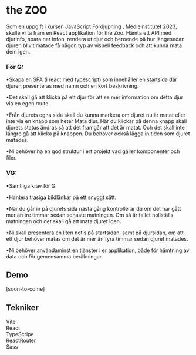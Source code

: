 
# the ZOO

Som en uppgift i kursen JavaScript Fördjupning , Medieinstitutet 2023, skulle vi ta fram en React applikation för the Zoo.
Hämta ett API med djurinfo, spara ner infon, rendera ut djur och beroende på hur längesedan djuren blivit matade få någon typ av visuell feedback och att kunna mata dem igen.

### För G:
•Skapa en SPA (i react med typescript) som innehåller en startsida där djuren presenteras med namn och en kort beskrivning.

 •Det skall gå att klicka på ett djur för att se mer information om detta djur via en egen route.

  •Från djurets egna sida skall du kunna markera om djuret nu är matat eller inte via en knapp som heter Mata djur. När du klickar på denna knapp skall djurets status ändras så att det framgår att det är matat. Och det skall inte längre gå att klicka på knappen. Du behöver också lägga in tiden som djuret matades.

 •Ni behöver ha en god struktur i ert projekt vad gäller komponenter och filer.

### VG:
•Samtliga krav för G

•Hantera trasiga bildlänkar på ett snyggt sätt.

•När du går in på djurets sida nästa gång kontrollerar du om det har gått mer än tre timmar sedan senaste matningen. Om så är fallet nollställs matningen och det skall gå att mata djuret igen.

 •Ni skall presentera en liten notis på startsidan, samt på djursidan, om att ett djur behöver matas om det är mer än fyra timmar sedan djuret matades.
 
 •Ni behöver användaminst en tjänster i er applikation, både för hämtning av data och för gemensamma beräkningar.



## Demo

[soon-to-come]


## Tekniker

Vite <br>
React<br>
TypeScripe<br>
ReactRouter<br>
Sass<br>



